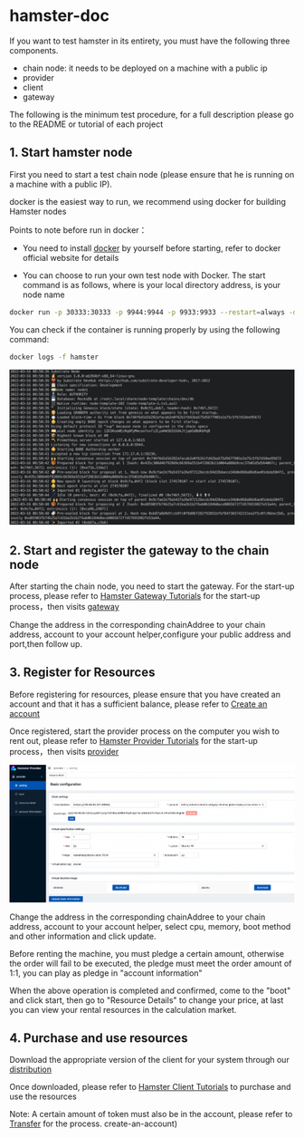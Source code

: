 # hamster-doc

If you want to test hamster in its entirety, you must have the following three components.

- chain node: it needs to be deployed on a machine with a public ip
- provider
- client
- gateway

The following is the minimum test procedure, for a full description please go to the README or tutorial of each project



## 1. Start hamster node

First you need to start a test chain node (please ensure that he is running on a machine with a public IP).

docker is the easiest way to run, we recommend using docker for building Hamster nodes

Points to note before run in docker：

- You need to install [docker](https://www.docker.com/) by yourself before starting, refer to docker official website for details

* You can choose to run your own test node with Docker. The start command is as follows, where <YourDataDir> is your local directory address, <YourNodeName> is your node name 

```bash
docker run -p 30333:30333 -p 9944:9944 -p 9933:9933 --restart=always -d -v <YourDataDir>:/tmp/db --name=hamster hamstershare/hamster:v1.0.0 /opt/ttchain/node-template --dev --name <YourNodeName> --ws-external --rpc-external --rpc-cors all --unsafe-rpc-external --rpc-methods unsafe --unsafe-ws-external --no-mdns
```

You can check if the container is running properly by using the following command:

```bash
docker logs -f hamster
```

![image-20220316165302793](./doc/20220316165303.png)

## 2. Start and register the gateway to the chain node

After starting the chain node, you need to start the gateway. For the start-up process, please refer to [Hamster Gateway Tutorials](https://github.com/hamster-shared/hamster-doc/blob/main/Hamster%20Gateway%20Tutorials.md) for the start-up process，then visits [gateway](http://localhost:3100)

Change the address in the corresponding chainAddree to your chain address, account to your account helper,configure your public address and port,then follow up.

## 3. Register for Resources

Before registering for resources, please ensure that you have created an account and that it has a sufficient balance, please refer to [Create an account](https://github.com/hamster-shared/hamster-doc/blob/main/Hamster%20Chain%20Tutorials.md#3-create-an-account)

Once registered, start the provider process on the computer you wish to rent out, please refer to [Hamster Provider Tutorials](https://github.com/hamster-shared/hamster-doc/blob/main/Hamster%20Provider%20Tutorials.md#2-run) for the start-up process，then visits [provider](http://localhost:3100)

![image-20220222164333091](./doc/20220316170723.png)

Change the address in the corresponding chainAddree to your chain address, account to your account helper, select cpu, memory, boot method and other information and click update.

Before renting the machine, you must pledge a certain amount, otherwise the order will fail to be executed, the pledge must meet the order amount of 1:1, you can play as pledge in "account information"

When the above operation is completed and confirmed, come to the "boot" and click start, then go to "Resource Details" to change your price, at last you can view your rental resources in the calculation market. 

## 4. Purchase and use resources

Download the appropriate version of the client for your system through our [distribution](https://github.com/hamster-shared/hamster-client/releases)

Once downloaded, please refer to [Hamster Client Tutorials](https://github.com/hamster-shared/hamster-doc/blob/main/Hamster%20Client%20Tutorials.md#3-how-to-use) to purchase and use the resources

Note: A certain amount of token must also be in the account, please refer to [Transfer](https://github.com/hamster-shared/hamster-doc/blob/main/Hamster%20Chain%20Tutorials.md#3-create-an-account) for the process. create-an-account)


